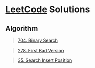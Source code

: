# [LeetCode](https://leetcode.com/) Solutions 


## Algorithm
> [704. Binary Search](https://github.com/Magus4450/LeetCode-Solutions/blob/main/Algorithm%20I/704_BinarySearch.py)

> [278. First Bad Version](https://github.com/Magus4450/LeetCode-Solutions/blob/main/Algorithm%20I/278_FirstBadVersion.py)

> [35. Search Insert Position](https://github.com/Magus4450/LeetCode-Solutions/blob/main/Algorithm%20I/35_SearchInsertPosition.py)
